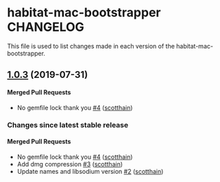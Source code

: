habitat-mac-bootstrapper CHANGELOG
==========================
This file is used to list changes made in each version of the habitat-mac-bootstrapper.

<!-- latest_release 1.0.3 -->
## [1.0.3](https://github.com/habitat-sh/mac-bootstrapper/tree/1.0.3) (2019-07-31)

#### Merged Pull Requests
- No gemfile lock thank you [#4](https://github.com/habitat-sh/mac-bootstrapper/pull/4) ([scotthain](https://github.com/scotthain))
<!-- latest_release -->

<!-- release_rollup -->
### Changes since latest stable release

#### Merged Pull Requests
- No gemfile lock thank you [#4](https://github.com/habitat-sh/mac-bootstrapper/pull/4) ([scotthain](https://github.com/scotthain)) <!-- 1.0.3 -->
- Add dmg compression [#3](https://github.com/habitat-sh/mac-bootstrapper/pull/3) ([scotthain](https://github.com/scotthain)) <!-- 1.0.2 -->
- Update names and libsodium version [#2](https://github.com/habitat-sh/mac-bootstrapper/pull/2) ([scotthain](https://github.com/scotthain)) <!-- 1.0.1 -->
<!-- release_rollup -->

<!-- latest_stable_release -->
<!-- latest_stable_release -->